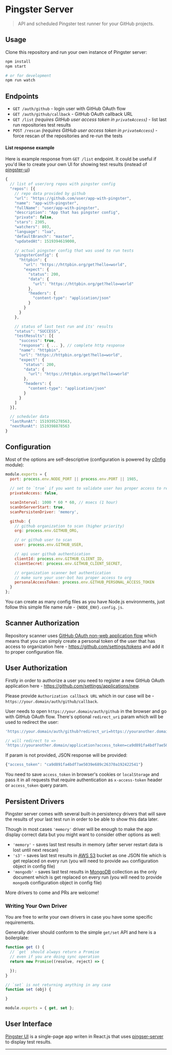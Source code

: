 # Pingster Server

> API and scheduled Pingster test runner for your GitHub projects.

## Usage

Clone this repository and run your own instance of Pingster server:

```bash
npm install
npm start

# or for development
npm run watch
```

## Endpoints

- `GET /auth/github` - login user with GitHub OAuth flow
- `GET /auth/github/callback` - GitHub OAuth callback URL
- `GET /list` _(requires GitHub user access token in `privateAccess`)_ - list last run repositories test results
- `POST /rescan` _(requires GitHub user access token in `privateAccess`)_ - force rescan of the repositories and re-run the tests 

#### List response example

Here is example response from `GET /list` endpoint. It could be useful if you'd like to create your own UI for showing test results (instead of [pingster-ui](user-interface))

```js
{
  // list of user/org repos with pingster config 
  "repos": [{
    // repo data provided by github
    "url": "https://github.com/user/app-with-pingster",
    "name": "app-with-pingster",
    "fullName": "user/app-with-pingster",
    "description": "App that has pingster config",
    "private": false,
    "stars": 2305,
    "watchers": 803,
    "language": "lua",
    "defaultBranch": "master",
    "updatedAt": 1519394619000,

    // actual pingster config that was used to run tests
    "pingsterConfig": {
      "httpbin": {
        "url": "https://httpbin.org/get?hello=world",
        "expect": {
          "status": 200,
          "data": {
            "url": "https://httpbin.org/get?hello=world"
          },
          "headers": {
            "content-type": "application/json"
          }
        }
      }
    },

    // status of last test run and its' results
    "status": "SUCCESS",
    "testResults": [{
      "success": true,
      "response": { ... }, // complete http response
      "name": "httpbin",
      "url": "https://httpbin.org/get?hello=world",
      "expect": {
        "status": 200,
        "data": {
          "url": "https://httpbin.org/get?hello=world"
        },
        "headers": {
          "content-type": "application/json"
        }
      }
    ]
  }],

  // scheduler data
  "lastRunAt": 1519395278563,
  "nextRunAt": 1519398878563
}
```

## Configuration

Most of the options are self-descriptive (configuration is powered by [c0nfig](https://github.com/voronianski/c0nfig) module):

```js
module.exports = {
  port: process.env.NODE_PORT || process.env.PORT || 1985,
  
  // set to `true` if you want to validate user has proper access to repos
  privateAccess: false,

  scanInterval: 1000 * 60 * 60, // msecs (1 hour)
  scanOnServerStart: true,
  scanPersistenDriver: 'memory',

  github: {
    // github organization to scan (higher priority)
    org: process.env.GITHUB_ORG,

    // or github user to scan
    user: process.env.GITHUB_USER,

    // api user github authentication
    clientId: process.env.GITHUB_CLIENT_ID,
    clientSecret: process.env.GITHUB_CLIENT_SECRET,

    // organization scanner bot authentication
    // make sure your user-bot has proper access to org
    personalAccessToken: process.env.GITHUB_PERSONAL_ACCESS_TOKEN
  }
};
```

You can create as many config files as you have Node.js environments, just follow this simple file name rule - `{NODE_ENV}.config.js`.

## Scanner Authorization

Repository scanner uses [GitHub OAuth non-web application flow](https://developer.github.com/apps/building-oauth-apps/authorization-options-for-oauth-apps/#non-web-application-flow) which means that you can simply create a personal token of the user that has access to organization here - https://github.com/settings/tokens and add it to proper configuration file.

## User Authorization 

Firstly in order to authorize a user you need to register a new GitHub OAuth application here - https://github.com/settings/applications/new. 

Please provide `Authorization callback URL` which in our case will be - `https://your.domain/auth/github/callback`.

User needs to open `https://your.domain/auth/github` in the browser and go with GitHub OAuth flow. There's optional `redirect_uri` param which will be used to redirect the user:

```js
'https://your.domain/auth/github?redirect_uri=https://youranother.domain/application'

// will redirect to =>
'https://youranother.domain/application?access_token=ca9d891fa4bdf7ae5039e689c26370a192422541'
```

If param is not provided, JSON response will be provided:

```js
{"access_token": "ca9d891fa4bdf7ae5039e689c26370a192422541"}
```

You need to save `access_token` in browser's cookies or `localStorage` and pass it in all requests that require authentication as `x-access-token` header or `access_token` query param.

## Persistent Drivers

Pingster server comes with several built-in persistency drivers that will save the results of your last test run in order to be able to show this data later. 

Though in most cases `'memory'` driver will be enough to make the app display correct data but you might want to consider other options as well:

- `'memory'` - saves last test results in memory (after server restart data is lost until next rescan)
- `'s3'` - saves last test results in [AWS S3](https://aws.amazon.com/s3) bucket as one JSON file which is get replaced on every run (you will need to provide `aws` configuration object in config file)
- `'mongodb'` - saves last test results in [MongoDB](https://www.mongodb.com) collection as the only document which is get replaced on every run (you will need to provide `mongodb` configuration object in config file)

More drivers to come and PRs are welcome!

### Writing Your Own Driver

You are free to write your own drivers in case you have some specific requirements. 

Generally driver should conform to the simple `get/set` API and here is a boilerplate:

```js
function get () {
  // `get` should always return a Promise
  // even if you are doing sync operation
  return new Promise((resolve, reject) => {

  });
}

// `set` is not returning anything in any case
function set (obj) {

}

module.exports = { get, set };
```

## User Interface

[Pingster UI](https://github.com/zenmate/pingster-ui) is a single-page app writen in React.js that uses [pingser-server](#endpoints) to display test results.

---
